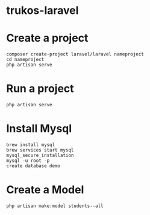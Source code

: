 # trukos-laravel

# Create a project 
```
composer create-project laravel/laravel nameproject
cd nameproject
php artisan serve
```

# Run a project 
```
php artisan serve
```


# Install Mysql
```
brew install mysql
brew services start mysql
mysql_secure_installation
mysql -u root -p
create database demo
```

# Create a Model
```
php artisan make:model students--all
```
